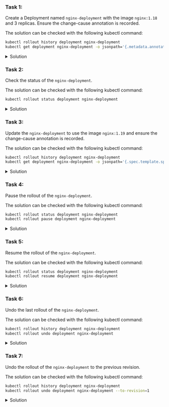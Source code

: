 ### Task 1:

Create a Deployment named `nginx-deployment` with the image `nginx:1.18` and 3 replicas. Ensure the change-cause annotation is recorded.

The solution can be checked with the following kubectl command:
```bash
kubectl rollout history deployment nginx-deployment
kubectl get deployment nginx-deployment -o jsonpath='{.metadata.annotations}'
```

<details>
<summary>Solution</summary>

```bash
cat <<EOF | kubectl apply -f -
apiVersion: apps/v1
kind: Deployment
metadata:
  name: nginx-deployment
  annotations:
    kubernetes.io/change-cause: "Initial deployment"
spec:
  replicas: 3
  selector:
    matchLabels:
      app: nginx
  template:
    metadata:
      labels:
        app: nginx
    spec:
      containers:
      - name: nginx
        image: nginx:1.18
EOF
```
</details>

### Task 2:

Check the status of the `nginx-deployment`.

The solution can be checked with the following kubectl command:
```bash
kubectl rollout status deployment nginx-deployment
```

<details>
<summary>Solution</summary>

```bash
kubectl rollout status deployment nginx-deployment
```
</details>

### Task 3:

Update the `nginx-deployment` to use the image `nginx:1.19` and ensure the change-cause annotation is recorded.

The solution can be checked with the following kubectl command:
```bash
kubectl rollout history deployment nginx-deployment
kubectl get deployment nginx-deployment -o jsonpath='{.spec.template.spec.containers[0].image}'
```

<details>
<summary>Solution</summary>

```bash
kubectl set image deployment/nginx-deployment nginx=nginx:1.19 --record

kubectl annotate deployment nginx-deployment kubernetes.io/change-cause="Updated image to nginx:1.19"
```
</details>

### Task 4:

Pause the rollout of the `nginx-deployment`.

The solution can be checked with the following kubectl command:
```bash
kubectl rollout status deployment nginx-deployment
kubectl rollout pause deployment nginx-deployment
```

<details>
<summary>Solution</summary>

```bash
kubectl rollout pause deployment nginx-deployment
```
</details>

### Task 5:

Resume the rollout of the `nginx-deployment`.

The solution can be checked with the following kubectl command:
```bash
kubectl rollout status deployment nginx-deployment
kubectl rollout resume deployment nginx-deployment
```

<details>
<summary>Solution</summary>

```bash
kubectl rollout resume deployment nginx-deployment
```
</details>

### Task 6:

Undo the last rollout of the `nginx-deployment`.

The solution can be checked with the following kubectl command:
```bash
kubectl rollout history deployment nginx-deployment
kubectl rollout undo deployment nginx-deployment
```

<details>
<summary>Solution</summary>

```bash
kubectl rollout undo deployment nginx-deployment
```
</details>

### Task 7:

Undo the rollout of the `nginx-deployment` to the previous revision.

The solution can be checked with the following kubectl command:
```bash
kubectl rollout history deployment nginx-deployment
kubectl rollout undo deployment nginx-deployment --to-revision=1
```

<details>
<summary>Solution</summary>

```bash
kubectl rollout undo deployment nginx-deployment --to-revision=1
```
</details>
